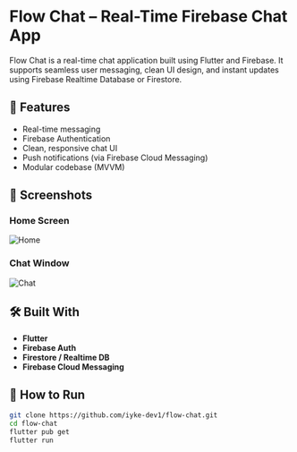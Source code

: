 #  Flow Chat – Real-Time Firebase Chat App

Flow Chat is a real-time chat application built using Flutter and Firebase. It supports seamless user messaging, clean UI design, and instant updates using Firebase Realtime Database or Firestore.


## 🚀 Features

-  Real-time messaging
-  Firebase Authentication
-  Clean, responsive chat UI
-  Push notifications (via Firebase Cloud Messaging)
-  Modular codebase (MVVM)

## 📸 Screenshots

### Home Screen  
![Home](assets/home_screen.png)

### Chat Window  
![Chat](assets/chat_window.png)


## 🛠️ Built With

- **Flutter**
- **Firebase Auth**
- **Firestore / Realtime DB**
- **Firebase Cloud Messaging**


## 🧪 How to Run

```bash
git clone https://github.com/iyke-dev1/flow-chat.git
cd flow-chat
flutter pub get
flutter run
